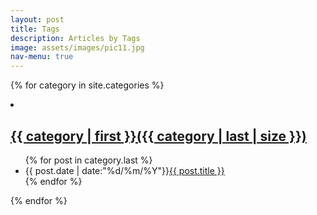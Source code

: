 ```yaml
---
layout: post
title: Tags
description: Articles by Tags
image: assets/images/pic11.jpg
nav-menu: true
---
```


{% for category in site.categories %}
<li><a href = "/categories{{ category | first }}/" title="View All Posts"><h2>{{ category | first }}({{ category | last | size }})</h2></a></li>
<ul class="arc-list">
    {% for post in category.last %}
        <li>{{ post.date | date:"%d/%m/%Y"}}<a href="{{ post.url }}">{{ post.title }}</a></li>
    {% endfor %}
</ul>
{% endfor %}